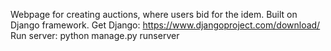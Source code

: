 Webpage for creating auctions, where users bid for the idem. Built on Django framework.
Get Django: https://www.djangoproject.com/download/
Run server: python manage.py runserver
